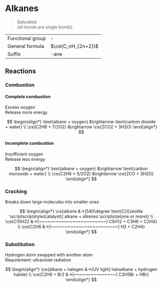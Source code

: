 # Alkanes

> Saturated \
> (all bonds are single bonds)

|                  |                    |
| ---------------- | ------------------ |
| Functional group | -                  |
| General formula  | $\ce{C_nH_{2n+2}}$ |
| Suffix           | -ane               |

## Reactions

### Combustion

#### Complete combustion

Excess oxygen \
Release more energy

$$
\begin{align*}
  \text{alkane + oxygen} &\rightarrow \text{carbon dioxide + water} \\
  \ce{C2H6 + 7/2O2} &\rightarrow \ce{2CO2 + 3H2O}
\end{align*}
$$

#### Incomplete combustion

Insufficient oxygen \
Release less energy

$$
\begin{align*}
    \text{alkane + oxygen} &\rightarrow \text{carbon monoxide + water} \\
    \ce{C2H6 + 5/2O2} &\rightarrow \ce{2CO + 3H2O}
\end{align*}
$$

### Cracking

Breaks down large molecules into smaller ones

$$
\begin{align*}
    \ce{alkane &->[540\degree \text{C}][zeolite \scriptscriptstyle(catalyst)] alkane + alkenes \scriptsize(one or more)} \\
    \ce{C10H22 &->[~~~~~~~~~~~~~~~~~~~~~~~~] C5H12 + C3H6 + C2H4} \\
    \ce{C2H6 &->[~~~~~~~~~~~~~~~~~~~~~~~~] H2 + C2H4}
\end{align*}
$$

### Substitution

Hydrogen atom swapped with another atom \
Requirement: ultraviolet radiation

$$
\begin{align*}
    \ce{alkane + halogen &->[UV light] haloalkane + hydrogen halide} \\
    \ce{C2H6 + Br2 &->[~~~~~~~~~~~~~~~] C2H5Br + HBr}
\end{align*}
$$
